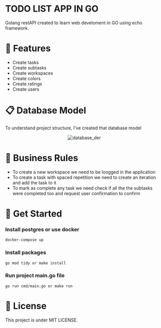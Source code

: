 # TODO LIST APP IN GO
Golang restAPI created to learn web develoment in GO using echo framework.

# 🚀 Features
- Create tasks
- Create subtasks
- Create workspaces
- Create colors
- Create ratings
- Create users

# 📋 Database Model
To understand project structure, I've created that database model

<div style="display: flex; justify-content: center; align-items: center; flex-direction: column">
  <img alt="database_der" src="https://i.imgur.com/3t71yaF.png"/>
</div>

# 📑 Business Rules

- To create a new workspace we need to be loogged in the application
- To create a task with spaced repetition we need to create an iteration and add the task to it
- To mark as complete any task we need check if all the the subtasks were completed too 
  and request user confirmation to confirm

# 🏁 Get Started
### Install postgres or use docker

```docker-compose up```

### Install packages

```go mod tidy or make install```

### Run project main.go file

```go run cmd/main.go or make run```

# 📙 License
This project is under MIT LICENSE.